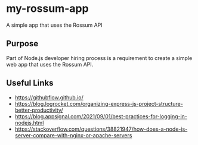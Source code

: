 # my-rossum-app
A simple app that uses the Rossum API

## Purpose

Part of Node.js developer hiring process is a requirement to create a simple web app that uses the Rossum API. 

## Useful Links

- https://githubflow.github.io/
- https://blog.logrocket.com/organizing-express-js-project-structure-better-productivity/
- https://blog.appsignal.com/2021/09/01/best-practices-for-logging-in-nodejs.html
- https://stackoverflow.com/questions/38821947/how-does-a-node-js-server-compare-with-nginx-or-apache-servers



